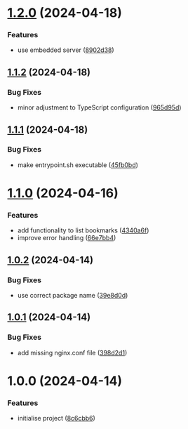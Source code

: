 # [1.2.0](https://github.com/aldra-consulting/mission-graphql-api/compare/1.1.2...1.2.0) (2024-04-18)


### Features

* use embedded server ([8902d38](https://github.com/aldra-consulting/mission-graphql-api/commit/8902d386115f16dd8ad5fdfabdf37ed870d702a5))

## [1.1.2](https://github.com/aldra-consulting/mission-graphql-api/compare/1.1.1...1.1.2) (2024-04-18)


### Bug Fixes

* minor adjustment to TypeScript configuration ([965d95d](https://github.com/aldra-consulting/mission-graphql-api/commit/965d95de87c4e256e04c830a748729f796709126))

## [1.1.1](https://github.com/aldra-consulting/mission-graphql-api/compare/1.1.0...1.1.1) (2024-04-18)


### Bug Fixes

* make entrypoint.sh executable ([45fb0bd](https://github.com/aldra-consulting/mission-graphql-api/commit/45fb0bd6e8a8dd6422ac690ea0bdd5200a7be590))

# [1.1.0](https://github.com/aldra-consulting/mission-graphql-api/compare/1.0.2...1.1.0) (2024-04-16)


### Features

* add functionality to list bookmarks ([4340a6f](https://github.com/aldra-consulting/mission-graphql-api/commit/4340a6ff7d7851cbe83f505e84a8520293263d3b))
* improve error handling ([66e7bb4](https://github.com/aldra-consulting/mission-graphql-api/commit/66e7bb4ba2607bc8d414a2a9df5a7e66351f637b))

## [1.0.2](https://github.com/aldra-consulting/mission-graphql-api/compare/1.0.1...1.0.2) (2024-04-14)


### Bug Fixes

* use correct package name ([39e8d0d](https://github.com/aldra-consulting/mission-graphql-api/commit/39e8d0d2cb9769c3f973dccedaba63e231608618))

## [1.0.1](https://github.com/aldra-consulting/mission-graphql-api/compare/1.0.0...1.0.1) (2024-04-14)


### Bug Fixes

* add missing nginx.conf file ([398d2d1](https://github.com/aldra-consulting/mission-graphql-api/commit/398d2d1d75ccd4d6cb5c4c935710416083166d92))

# 1.0.0 (2024-04-14)


### Features

* initialise project ([8c6cbb6](https://github.com/aldra-consulting/mission-graphql-api/commit/8c6cbb6cd234086b5bf66cf0e9fc850347272383))
